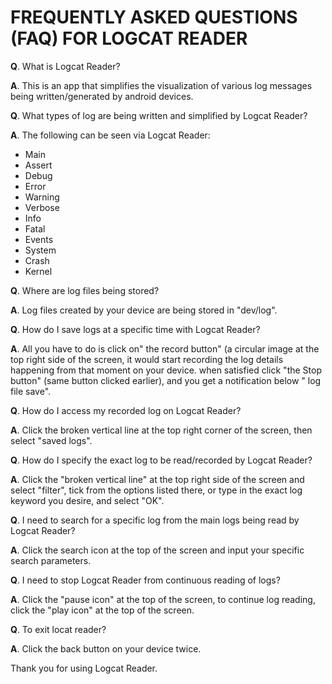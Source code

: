# FREQUENTLY ASKED QUESTIONS (FAQ) FOR LOGCAT READER

**Q**. What is Logcat Reader?

**A**. This is an app that simplifies the visualization of various log messages being
written/generated by android devices.

**Q**. What types of log are being written and simplified by Logcat Reader?

**A**. The following can be seen via Logcat Reader:

* Main
* Assert
* Debug
* Error
* Warning
* Verbose
* Info
* Fatal
* Events
* System
* Crash
* Kernel

**Q**. Where are log files being stored?

**A**. Log files created by your device are being stored in "dev/log".

**Q**. How do I save logs at a specific time with Logcat Reader?

**A**. All you have to do is click on" the record button" (a circular image at the top right side of
the screen, it would start recording the log details happening from that moment on your device. when
satisfied click "the Stop button" (same button clicked earlier), and you get a notification below "
log file save".

**Q**. How do I access my recorded log on Logcat Reader?

**A**. Click the broken vertical line at the top right corner of the screen, then select "saved
logs".

**Q**. How do I specify the exact log to be read/recorded by Logcat Reader?

**A**. Click the "broken vertical line" at the top right side of the screen and select "filter",
tick from the options listed there, or type in the exact log keyword you desire, and select "OK".

**Q**. I need to search for a specific log from the main logs being read by Logcat Reader?

**A**. Click the search icon at the top of the screen and input your specific search parameters.

**Q**. I need to stop Logcat Reader from continuous reading of logs?

**A**. Click the "pause icon" at the top of the screen, to continue log reading, click the "play
icon" at the top of the screen.

**Q**. To exit locat reader?

**A**. Click the back button on your device twice.

Thank you for using Logcat Reader.
